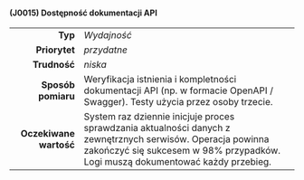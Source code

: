 #### (J0015) Dostępność dokumentacji API

|                   |                                                                                                                         |
| ----------------: | :---------------------------------------------------------------------------------------------------------------------- |
| **Typ** | *Wydajność* |
| **Priorytet** | *przydatne* |
| **Trudność** | *niska* |
| **Sposób pomiaru** | Weryfikacja istnienia i kompletności dokumentacji API (np. w formacie OpenAPI / Swagger). Testy użycia przez osoby trzecie. |
| **Oczekiwane wartość** | System raz dziennie inicjuje proces sprawdzania aktualności danych z zewnętrznych serwisów. Operacja powinna zakończyć się sukcesem w 98% przypadków. Logi muszą dokumentować każdy przebieg. |

